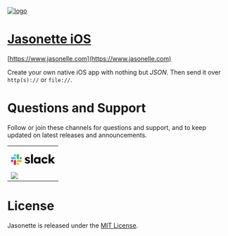 [![logo](https://user-images.githubusercontent.com/292738/59071387-61da3480-888c-11e9-9d77-d495852231e7.png)](http://www.jasonelle.com)

# [Jasonette iOS](https://www.jasonelle.com)

[https://www.jasonelle.com](https://www.jasonelle.com)

Create your own native iOS app with nothing but *JSON*. Then send it over `http(s)://` or `file://`.


# Questions and Support

Follow or join these channels for questions and support, and to keep updated on latest releases and announcements.

<table class="equalwidth follow">
<tr>
<td>

<a href="https://jasonette.now.sh">

<svg shape-rendering="geometricPrecision" viewBox="0 0 240 60" xmlns="http://www.w3.org/2000/svg" width="100" height="25" aria-label="Slack" class="c-slacklogo--color svg-replaced"><path d="m75.663 47.477 2.929-6.846c3.207 2.375 7.39 3.632 11.574 3.632 3.068 0 5.02-1.187 5.02-3.003-.07-5.03-18.477-1.118-18.617-13.764-.07-6.427 5.648-11.387 13.737-11.387 4.81 0 9.622 1.188 13.038 3.913l-2.737 6.992c-3.143-2.021-7.025-3.43-10.72-3.43-2.51 0-4.184 1.187-4.184 2.725.07 4.96 18.618 2.235 18.827 14.322 0 6.567-5.579 11.178-13.528 11.178-5.856 0-11.225-1.397-15.34-4.332m116.629-9.325a8.498 8.498 0 0 1 -7.405 4.33c-4.698 0-8.506-3.816-8.506-8.523s3.808-8.523 8.506-8.523a8.498 8.498 0 0 1 7.405 4.33l8.143-4.52c-3.05-5.451-8.868-9.137-15.548-9.137-9.839 0-17.815 7.991-17.815 17.85 0 9.858 7.976 17.85 17.815 17.85 6.68 0 12.498-3.686 15.548-9.137zm-82.477 12.958h10.18v-49.86h-10.179zm95.761-49.86v49.86h10.18v-14.938l12.063 14.938h13.012l-15.34-17.746 14.224-16.559h-12.454l-11.505 13.767v-29.322zm-54.218 15.557v4.053c-1.673-2.795-5.787-4.751-10.11-4.751-8.925 0-15.967 7.895-15.967 17.815s7.042 17.885 15.967 17.885c4.323 0 8.437-1.956 10.11-4.751v4.052h10.18v-34.303zm0 21.414c-1.464 2.445-4.532 4.26-7.948 4.26-4.699 0-8.507-3.815-8.507-8.522s3.808-8.523 8.507-8.523c3.416 0 6.484 1.886 7.948 4.4z"></path><path d="m21.902.148c-3.299 0-5.973 2.68-5.973 5.985a5.979 5.979 0 0 0 5.973 5.985h5.974v-5.985a5.98 5.98 0 0 0 -5.974-5.985m0 15.96h-15.929c-3.299 0-5.973 2.68-5.973 5.986 0 3.305 2.674 5.985 5.973 5.985h15.93c3.298 0 5.973-2.68 5.973-5.985 0-3.306-2.675-5.986-5.974-5.986" fill="#36c5f0"></path><path d="m59.734 22.094c0-3.306-2.675-5.986-5.974-5.986s-5.973 2.68-5.973 5.986v5.985h5.973a5.98 5.98 0 0 0 5.974-5.985m-15.929 0v-15.961a5.98 5.98 0 0 0 -5.974-5.985c-3.299 0-5.973 2.68-5.973 5.985v15.96c0 3.307 2.674 5.987 5.973 5.987a5.98 5.98 0 0 0 5.974-5.985" fill="#2eb67d"></path><path d="m37.831 60a5.98 5.98 0 0 0 5.974-5.985 5.98 5.98 0 0 0 -5.974-5.985h-5.973v5.985c0 3.305 2.674 5.985 5.973 5.985m0-15.96h15.93c3.298 0 5.973-2.68 5.973-5.986a5.98 5.98 0 0 0 -5.974-5.985h-15.929c-3.299 0-5.973 2.68-5.973 5.985a5.979 5.979 0 0 0 5.973 5.985" fill="#ecb22e"></path><path d="m0 38.054a5.979 5.979 0 0 0 5.973 5.985 5.98 5.98 0 0 0 5.974-5.985v-5.985h-5.974c-3.299 0-5.973 2.68-5.973 5.985m15.929 0v15.96c0 3.306 2.674 5.986 5.973 5.986a5.98 5.98 0 0 0 5.974-5.985v-15.961a5.979 5.979 0 0 0 -5.974-5.985c-3.299 0-5.973 2.68-5.973 5.985" fill="#e01e5a"></path></svg>
<br>

<img src="https://jasonette.now.sh/badge.svg">

</a>
</td>
</tr>
</table>


# License

Jasonette is released under the [MIT License](http://www.opensource.org/licenses/MIT).
